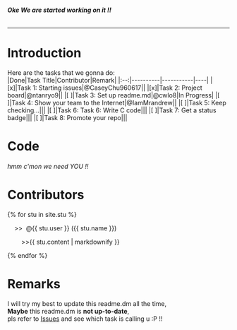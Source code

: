 ###### __Oke We are started working on it !!__   
-----------------------------------------  
  
# Introduction  
Here are the tasks that we gonna do:  
|Done|Task Title|Contributor|Remark|
|:--:|----------|-----------|----|
|[x]|Task 1: Starting issues|@CaseyChu960617||
|[x]|Task 2: Project board|@ntanryo9||
|[ ]|Task 3: Set up readme.md|@cwlo8|In Progress|
|[ ]|Task 4: Show your team to the Internet|@IamMrandrew||
|[ ]|Task 5: Keep checking...|||
|[ ]|Task 6: Task 6: Write C code|||
|[ ]|Task 7: Get a status badge|||
|[ ]|Task 8: Promote your repo|||
    
# Code  
###### hmm c'mon we need YOU !!  
  
# Contributors  
{% for stu in site.stu %}
   <p>&nbsp;&nbsp;&nbsp;&nbsp;>> <img scr="{{ stu.image }}"> @{{ stu.user }}&nbsp;({{ stu.name }})</p>
   <p>&nbsp;&nbsp;&nbsp;&nbsp;&nbsp;&nbsp;&nbsp;&nbsp;>>{{ stu.content | markdownify }}</p>
 {% endfor %}
  
# Remarks
I will try my best to update this readme.dm all the time,  
**Maybe** this readme.dm is **not up-to-date**,  
pls refer to [Issues](https://github.com/csci3251-2020/project-team-j/issues) and see which task is calling u :P !!
